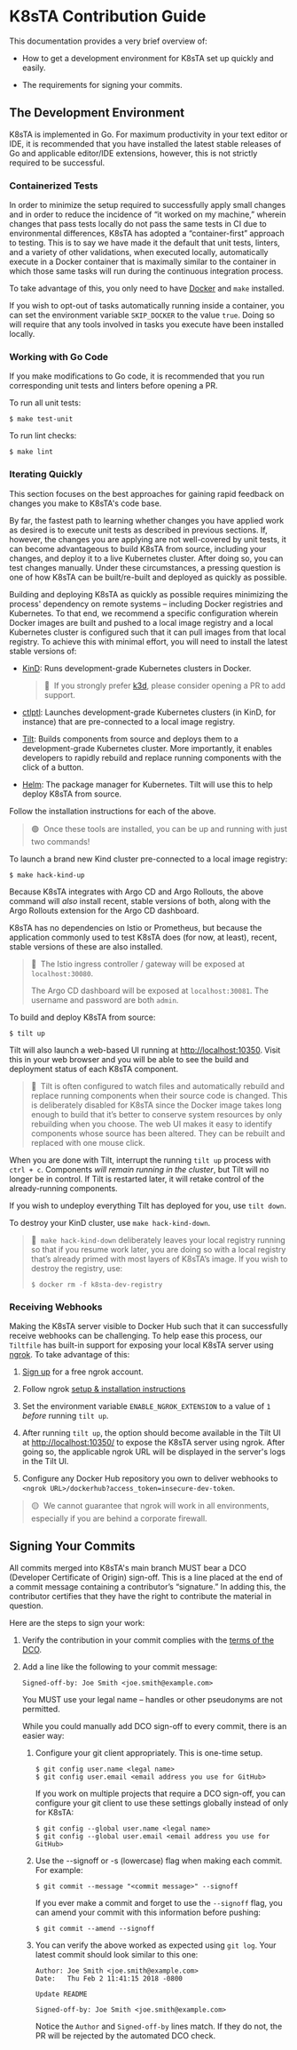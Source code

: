 # K8sTA Contribution Guide

This documentation provides a very brief overview of:

* How to get a development environment for K8sTA set up quickly and easily.

* The requirements for signing your commits.

## The Development Environment

K8sTA is implemented in Go. For maximum productivity in your text editor or IDE,
it is recommended that you have installed the latest stable releases of Go and
applicable editor/IDE extensions, however, this is not strictly required to be
successful.

### Containerized Tests

In order to minimize the setup required to successfully apply small changes and
in order to reduce the incidence of “it worked on my machine,” wherein changes
that pass tests locally do not pass the same tests in CI due to environmental
differences, K8sTA has adopted a “container-first” approach to testing. This
is to say we have made it the default that unit tests, linters, and a variety of
other validations, when executed locally, automatically execute in a Docker
container that is maximally similar to the container in which those same tasks
will run during the continuous integration process.

To take advantage of this, you only need to have
[Docker](https://docs.docker.com/engine/install/) and `make` installed.

If you wish to opt-out of tasks automatically running inside a container, you
can set the environment variable `SKIP_DOCKER` to the value `true`. Doing so
will require that any tools involved in tasks you execute have been installed
locally. 

### Working with Go Code

If you make modifications to Go code, it is recommended that you run
corresponding unit tests and linters before opening a PR.

To run all unit tests:

```shell
$ make test-unit
```

To run lint checks:

```shell
$ make lint
```

### Iterating Quickly

This section focuses on the best approaches for gaining rapid feedback on
changes you make to K8sTA's code base.

By far, the fastest path to learning whether changes you have applied work as
desired is to execute unit tests as described in previous sections. If, however,
the changes you are applying are not well-covered by unit tests, it can become
advantageous to build K8sTA from source, including your changes, and deploy it
to a live Kubernetes cluster. After doing so, you can test changes manually.
Under these circumstances, a pressing question is one of how K8sTA can be
built/re-built and deployed as quickly as possible.

Building and deploying K8sTA as quickly as possible requires minimizing the
process' dependency on remote systems – including Docker registries and
Kubernetes. To that end, we recommend a specific configuration wherein Docker
images are built and pushed to a local image registry and a local Kubernetes
cluster is configured such that it can pull images from that local registry. To
achieve this with minimal effort, you will need to install the latest stable
versions of:

* [KinD](https://kind.sigs.k8s.io/#installation-and-usage): Runs
  development-grade Kubernetes clusters in Docker.

  > 📝&nbsp;&nbsp;If you strongly prefer [k3d](https://k3d.io), please consider
  > opening a PR to add support.

* [ctlptl](https://github.com/tilt-dev/ctlptl#how-do-i-install-it): Launches
  development-grade Kubernetes clusters (in KinD, for instance) that are
  pre-connected to a local image registry.

* [Tilt](https://docs.tilt.dev/#macoslinux): Builds components from source and
  deploys them to a development-grade Kubernetes cluster. More importantly, it
  enables developers to rapidly rebuild and replace running components with the
  click of a button.

* [Helm](https://helm.sh/docs/intro/install/): The package manager for
  Kubernetes. Tilt will use this to help deploy K8sTA from source.

Follow the installation instructions for each of the above.

> 🟢&nbsp;&nbsp;Once these tools are installed, you can be up and running with
> just two commands!

To launch a brand new Kind cluster pre-connected to a local image registry:

```shell
$ make hack-kind-up
```

Because K8sTA integrates with Argo CD and Argo Rollouts, the above command will
_also_ install recent, stable versions of both, along with the Argo Rollouts
extension for the Argo CD dashboard.

K8sTA has no dependencies on Istio or Prometheus, but because the application
commonly used to test K8sTA does (for now, at least), recent, stable versions of
these are also installed.

> 📝&nbsp;&nbsp;The Istio ingress controller / gateway will be exposed at
> `localhost:30080`.
> 
> The Argo CD dashboard will be exposed at `localhost:30081`. The username and
> password are both `admin`.

To build and deploy K8sTA from source:

```shell
$ tilt up
```

Tilt will also launch a web-based UI running at
[http://localhost:10350](http://localhost:10350). Visit this in your web browser
and you will be able to see the build and deployment status of each K8sTA
component.

> 📝&nbsp;&nbsp;Tilt is often configured to watch files and automatically
> rebuild and replace running components when their source code is changed. This
> is deliberately disabled for K8sTA since the Docker image takes long enough to
> build that it’s better to conserve system resources by only rebuilding when
> you choose. The web UI makes it easy to identify components whose source has
> been altered. They can be rebuilt and replaced with one mouse click.

When you are done with Tilt, interrupt the running `tilt up` process with
`ctrl + c`. Components _will remain running in the cluster_, but Tilt will no
longer be in control. If Tilt is restarted later, it will retake control of the
already-running components.

If you wish to undeploy everything Tilt has deployed for you, use `tilt down`.

To destroy your KinD cluster, use `make hack-kind-down`.

> 📝&nbsp;&nbsp;`make hack-kind-down` deliberately leaves your local registry
> running so that if you resume work later, you are doing so with a local
> registry that’s already primed with most layers of K8sTA’s image.
> If you wish to destroy the registry, use:
>
> ```shell
> $ docker rm -f k8sta-dev-registry
> ```

### Receiving Webhooks

Making the K8sTA server visible to Docker Hub such that it can successfully
receive webhooks can be challenging. To help ease this process, our `Tiltfile`
has built-in support for exposing your local K8sTA server using
[ngrok](https://ngrok.com/). To take advantage of this:

1. [Sign up](https://dashboard.ngrok.com/signup) for a free ngrok account.

1. Follow ngrok
   [setup & installation instructions](https://dashboard.ngrok.com/get-started/setup)

1. Set the environment variable `ENABLE_NGROK_EXTENSION` to a value of `1`
   _before_ running `tilt up`.

1. After running `tilt up`, the option should become available in the Tilt UI at
  [http://localhost:10350/](http://localhost:10350/) to expose the K8sTA server
   using ngrok. After going so, the applicable ngrok URL will be displayed in
   the server's logs in the Tilt UI.

1. Configure any Docker Hub repository you own to deliver webhooks to
   `<ngrok URL>/dockerhub?access_token=insecure-dev-token`.

> 🟡&nbsp;&nbsp;We cannot guarantee that ngrok will work in all environments,
> especially if you are behind a corporate firewall.

## Signing Your Commits

All commits merged into K8sTA's main branch MUST bear a DCO (Developer
Certificate of Origin) sign-off. This is a line placed at the end of a commit
message containing a contributor’s “signature.” In adding this, the contributor
certifies that they have the right to contribute the material in question.

Here are the steps to sign your work:

1. Verify the contribution in your commit complies with the
   [terms of the DCO](https://developercertificate.org/).

1. Add a line like the following to your commit message:

   ```
   Signed-off-by: Joe Smith <joe.smith@example.com>
   ```

   You MUST use your legal name – handles or other pseudonyms are not permitted.

   While you could manually add DCO sign-off to every commit, there is an easier
   way:

   1. Configure your git client appropriately. This is one-time setup.

      ```shell
      $ git config user.name <legal name>
      $ git config user.email <email address you use for GitHub>
      ```

      If you work on multiple projects that require a DCO sign-off, you can
      configure your git client to use these settings globally instead of only
      for K8sTA:

      ```shell
      $ git config --global user.name <legal name>
      $ git config --global user.email <email address you use for GitHub>
      ```

   1. Use the --signoff or -s (lowercase) flag when making each commit. For
      example:

      ```shell
      $ git commit --message "<commit message>" --signoff
      ```

      If you ever make a commit and forget to use the `--signoff` flag, you can
      amend your commit with this information before pushing:

      ```shell
      $ git commit --amend --signoff
      ```

   1. You can verify the above worked as expected using `git log`. Your latest
      commit should look similar to this one:

      ```shell
      Author: Joe Smith <joe.smith@example.com>
      Date:   Thu Feb 2 11:41:15 2018 -0800

      Update README

      Signed-off-by: Joe Smith <joe.smith@example.com>
      ```

      Notice the `Author` and `Signed-off-by` lines match. If they do not, the
      PR will be rejected by the automated DCO check.
